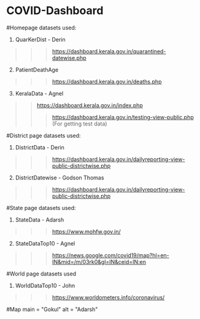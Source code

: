 # COVID-Dashboard
#Homepage datasets used:
1. QuarKerDist - Derin
>>> https://dashboard.kerala.gov.in/quarantined-datewise.php
2. PatientDeathAge
>>> https://dashboard.kerala.gov.in/deaths.php
3. KeralaData - Agnel
>> https://dashboard.kerala.gov.in/index.php
>>> https://dashboard.kerala.gov.in/testing-view-public.php (For getting test data)

#District page datasets used:
1. DistrictData - Derin
>>> https://dashboard.kerala.gov.in/dailyreporting-view-public-districtwise.php
2. DistrictDatewise - Godson Thomas
>>> https://dashboard.kerala.gov.in/dailyreporting-view-public-districtwise.php

#State page datasets used:
1. StateData - Adarsh
>>> https://www.mohfw.gov.in/
2. StateDataTop10 - Agnel
>>> https://news.google.com/covid19/map?hl=en-IN&mid=/m/03rk0&gl=IN&ceid=IN:en

#World page datasets used
1. WorldDataTop10 - John
>>> https://www.worldometers.info/coronavirus/

#Map
main = "Gokul" alt = "Adarsh"
